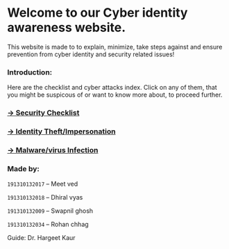 # Welcome to our Cyber identity awareness website.
This website is made to to explain, minimize, take steps against and ensure prevention from cyber identity and security related issues!

### Introduction:
Here are the checklist and cyber attacks index. Click on any of them, that you might be suspicous of or want to know more about, to proceed further. 

### [→ Security Checklist](security_checklist.md)
### [→ Identity Theft/Impersonation](identity_theft.md)
### [→ Malware/virus Infection](malware_infection.md)

### Made by:
`191310132017` – Meet ved

`191310132018` – Dhiral vyas

`191310132009` – Swapnil ghosh

`191310132034` – Rohan chhag

Guide: Dr. Hargeet Kaur
